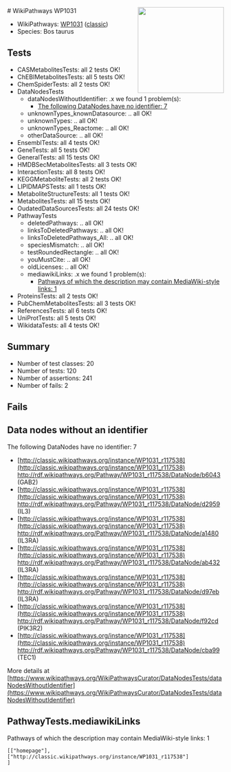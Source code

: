 <img style="float: right; width: 200px" src="https://upload.wikimedia.org/wikipedia/commons/thumb/8/83/Wplogo_with_text_500.png/640px-Wplogo_with_text_500.png" />
# WikiPathways WP1031

* WikiPathways: [WP1031](https://wikipathways.org/pathways/WP1031) ([classic](https://classic.wikipathways.org/instance/WP1031))
* Species: Bos taurus
## Tests
* CASMetabolitesTests: all 2 tests OK!
* ChEBIMetabolitesTests: all 5 tests OK!
* ChemSpiderTests: all 2 tests OK!
* DataNodesTests
    * dataNodesWithoutIdentifier: .x we found 1 problem(s):
        * [The following DataNodes have no identifier: 7](#d2d32fa6)
    * unknownTypes_knownDatasource: .. all OK!
    * unknownTypes: .. all OK!
    * unknownTypes_Reactome: .. all OK!
    * otherDataSource: .. all OK!
* EnsemblTests: all 4 tests OK!
* GeneTests: all 5 tests OK!
* GeneralTests: all 15 tests OK!
* HMDBSecMetabolitesTests: all 3 tests OK!
* InteractionTests: all 8 tests OK!
* KEGGMetaboliteTests: all 2 tests OK!
* LIPIDMAPSTests: all 1 tests OK!
* MetaboliteStructureTests: all 1 tests OK!
* MetabolitesTests: all 15 tests OK!
* OudatedDataSourcesTests: all 24 tests OK!
* PathwayTests
    * deletedPathways: .. all OK!
    * linksToDeletedPathways: .. all OK!
    * linksToDeletedPathways_All: .. all OK!
    * speciesMismatch: .. all OK!
    * testRoundedRectangle: .. all OK!
    * youMustCite: .. all OK!
    * oldLicenses: .. all OK!
    * mediawikiLinks: .x we found 1 problem(s):
        * [Pathways of which the description may contain MediaWiki-style links: 1](#da69cf45)
* ProteinsTests: all 2 tests OK!
* PubChemMetabolitesTests: all 3 tests OK!
* ReferencesTests: all 6 tests OK!
* UniProtTests: all 5 tests OK!
* WikidataTests: all 4 tests OK!


## Summary

* Number of test classes: 20
* Number of tests: 120
* Number of assertions: 241
* Number of fails: 2

## Fails

<a name="d2d32fa6" />

## Data nodes without an identifier

The following DataNodes have no identifier: 7

* [http://classic.wikipathways.org/instance/WP1031_r117538](http://classic.wikipathways.org/instance/WP1031_r117538) http://rdf.wikipathways.org/Pathway/WP1031_r117538/DataNode/b6043 (GAB2)
* [http://classic.wikipathways.org/instance/WP1031_r117538](http://classic.wikipathways.org/instance/WP1031_r117538) http://rdf.wikipathways.org/Pathway/WP1031_r117538/DataNode/d2959 (IL3)
* [http://classic.wikipathways.org/instance/WP1031_r117538](http://classic.wikipathways.org/instance/WP1031_r117538) http://rdf.wikipathways.org/Pathway/WP1031_r117538/DataNode/a1480 (IL3RA)
* [http://classic.wikipathways.org/instance/WP1031_r117538](http://classic.wikipathways.org/instance/WP1031_r117538) http://rdf.wikipathways.org/Pathway/WP1031_r117538/DataNode/ab432 (IL3RA)
* [http://classic.wikipathways.org/instance/WP1031_r117538](http://classic.wikipathways.org/instance/WP1031_r117538) http://rdf.wikipathways.org/Pathway/WP1031_r117538/DataNode/d97eb (IL3RA)
* [http://classic.wikipathways.org/instance/WP1031_r117538](http://classic.wikipathways.org/instance/WP1031_r117538) http://rdf.wikipathways.org/Pathway/WP1031_r117538/DataNode/f92cd (PIK3R2)
* [http://classic.wikipathways.org/instance/WP1031_r117538](http://classic.wikipathways.org/instance/WP1031_r117538) http://rdf.wikipathways.org/Pathway/WP1031_r117538/DataNode/cba99 (TEC1)


More details at [https://www.wikipathways.org/WikiPathwaysCurator/DataNodesTests/dataNodesWithoutIdentifier](https://www.wikipathways.org/WikiPathwaysCurator/DataNodesTests/dataNodesWithoutIdentifier)

<a name="da69cf45" />

## PathwayTests.mediawikiLinks

Pathways of which the description may contain MediaWiki-style links: 1
```
[["homepage"],
["http://classic.wikipathways.org/instance/WP1031_r117538"]
]
```

